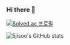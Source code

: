 ### Hi there 👋

[![Solved.ac
프로필](http://mazassumnida.wtf/api/mini/generate_badge?boj=ogisoo)](https://solved.ac/ogisoo)

![5jisoo's GitHub stats](https://github-readme-stats.vercel.app/api?username=5jisoo&show_icons=true&theme=buefy)


<!--
**5jisoo/5jisoo** is a ✨ _special_ ✨ repository because its `README.md` (this file) appears on your GitHub profile.

Here are some ideas to get you started:

- 🔭 I’m currently working on ...
- 🌱 I’m currently learning ...
- 👯 I’m looking to collaborate on ...
- 🤔 I’m looking for help with ...
- 💬 Ask me about ...
- 📫 How to reach me: ...
- 😄 Pronouns: ...
- ⚡ Fun fact: ...
-->
